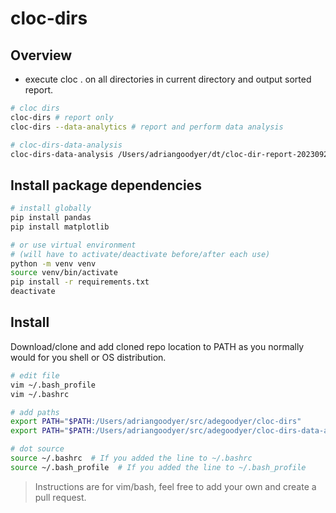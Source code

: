 # cloc-dirs

## Overview
- execute cloc . on all directories in current directory and output sorted report.

```bash
# cloc dirs
cloc-dirs # report only
cloc-dirs --data-analytics # report and perform data analysis

# cloc-dirs-data-analysis
cloc-dirs-data-analysis /Users/adriangoodyer/dt/cloc-dir-report-20230924112500

```

## Install package dependencies
```bash
# install globally
pip install pandas
pip install matplotlib

# or use virtual environment
# (will have to activate/deactivate before/after each use)
python -m venv venv
source venv/bin/activate
pip install -r requirements.txt
deactivate
```

## Install
Download/clone and add cloned repo location to PATH as you normally would for you shell or OS distribution.

```bash
# edit file
vim ~/.bash_profile
vim ~/.bashrc

# add paths
export PATH="$PATH:/Users/adriangoodyer/src/adegoodyer/cloc-dirs"
export PATH="$PATH:/Users/adriangoodyer/src/adegoodyer/cloc-dirs-data-analysis"

# dot source
source ~/.bashrc  # If you added the line to ~/.bashrc
source ~/.bash_profile  # If you added the line to ~/.bash_profile
```

> Instructions are for vim/bash, feel free to add your own and create a pull request.
